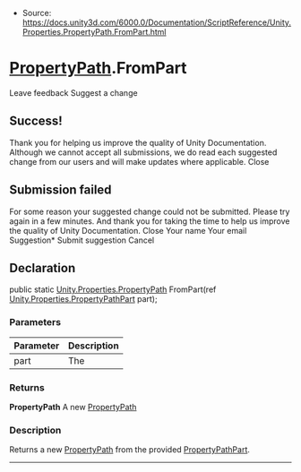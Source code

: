 * Source: https://docs.unity3d.com/6000.0/Documentation/ScriptReference/Unity.Properties.PropertyPath.FromPart.html

#  [PropertyPath](https://docs.unity3d.com/6000.0/Documentation/ScriptReference/Unity.Properties.PropertyPath.html).FromPart
Leave feedback
Suggest a change
## Success!
Thank you for helping us improve the quality of Unity Documentation. Although we cannot accept all submissions, we do read each suggested change from our users and will make updates where applicable.
Close
## Submission failed
For some reason your suggested change could not be submitted. Please <a>try again</a> in a few minutes. And thank you for taking the time to help us improve the quality of Unity Documentation.
Close
Your name Your email Suggestion* Submit suggestion
Cancel
## Declaration
public static [Unity.Properties.PropertyPath](https://docs.unity3d.com/6000.0/Documentation/ScriptReference/Unity.Properties.PropertyPath.html) FromPart(ref [Unity.Properties.PropertyPathPart](https://docs.unity3d.com/6000.0/Documentation/ScriptReference/Unity.Properties.PropertyPathPart.html) part); 
### Parameters
Parameter | Description  
---|---  
part | The <see cref="PropertyPathPart" />  
### Returns
**PropertyPath** A new [PropertyPath](https://docs.unity3d.com/6000.0/Documentation/ScriptReference/Unity.Properties.PropertyPath.html)
### Description
Returns a new [PropertyPath](https://docs.unity3d.com/6000.0/Documentation/ScriptReference/Unity.Properties.PropertyPath.html) from the provided [PropertyPathPart](https://docs.unity3d.com/6000.0/Documentation/ScriptReference/Unity.Properties.PropertyPathPart.html). 
* * *
